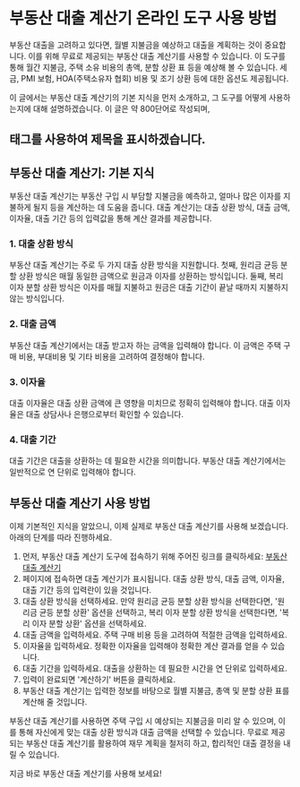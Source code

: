 부동산 대출 계산기 온라인 도구 사용 방법
=======================

부동산 대출을 고려하고 있다면, 월별 지불금을 예상하고 대출을 계획하는 것이 중요합니다. 이를 위해 무료로 제공되는 부동산 대출 계산기를 사용할 수 있습니다. 이 도구를 통해 월간 지불금, 주택 소유 비용의 총액, 분할 상환 표 등을 예상해 볼 수 있습니다. 세금, PMI 보험, HOA(주택소유자 협회) 비용 및 조기 상환 등에 대한 옵션도 제공됩니다.

이 글에서는 부동산 대출 계산기의 기본 지식을 먼저 소개하고, 그 도구를 어떻게 사용하는지에 대해 설명하겠습니다. 이 글은 약 800단어로 작성되며,

 태그를 사용하여 제목을 표시하겠습니다. 
-----------------------

부동산 대출 계산기: 기본 지식
-----------------

부동산 대출 계산기는 부동산 구입 시 부담할 지불금을 예측하고, 얼마나 많은 이자를 지불하게 될지 등을 계산하는 데 도움을 줍니다. 대출 계산기는 대출 상환 방식, 대출 금액, 이자율, 대출 기간 등의 입력값을 통해 계산 결과를 제공합니다.

### 1. 대출 상환 방식

부동산 대출 계산기는 주로 두 가지 대출 상환 방식을 지원합니다. 첫째, 원리금 균등 분할 상환 방식은 매월 동일한 금액으로 원금과 이자를 상환하는 방식입니다. 둘째, 복리 이자 분할 상환 방식은 이자를 매월 지불하고 원금은 대출 기간이 끝날 때까지 지불하지 않는 방식입니다.

### 2. 대출 금액

부동산 대출 계산기에서는 대출 받고자 하는 금액을 입력해야 합니다. 이 금액은 주택 구매 비용, 부대비용 및 기타 비용을 고려하여 결정해야 합니다.

### 3. 이자율

대출 이자율은 대출 상환 금액에 큰 영향을 미치므로 정확히 입력해야 합니다. 대출 이자율은 대출 상담사나 은행으로부터 확인할 수 있습니다.

### 4. 대출 기간

대출 기간은 대출을 상환하는 데 필요한 시간을 의미합니다. 부동산 대출 계산기에서는 일반적으로 연 단위로 입력해야 합니다.

부동산 대출 계산기 사용 방법
----------------

이제 기본적인 지식을 알았으니, 이제 실제로 부동산 대출 계산기를 사용해 보겠습니다. 아래의 단계를 따라 진행하세요.

1. 먼저, 부동산 대출 계산기 도구에 접속하기 위해 주어진 링크를 클릭하세요: [부동산 대출 계산기](https://www.onlinecalculatorsfree.com/ko/financial/mortgage-calculator.html)
2. 페이지에 접속하면 대출 계산기가 표시됩니다. 대출 상환 방식, 대출 금액, 이자율, 대출 기간 등의 입력란이 있을 것입니다.
3. 대출 상환 방식을 선택하세요. 만약 원리금 균등 분할 상환 방식을 선택한다면, '원리금 균등 분할 상환' 옵션을 선택하고, 복리 이자 분할 상환 방식을 선택한다면, '복리 이자 분할 상환' 옵션을 선택하세요.
4. 대출 금액을 입력하세요. 주택 구매 비용 등을 고려하여 적절한 금액을 입력하세요.
5. 이자율을 입력하세요. 정확한 이자율을 입력해야 정확한 계산 결과를 얻을 수 있습니다.
6. 대출 기간을 입력하세요. 대출을 상환하는 데 필요한 시간을 연 단위로 입력하세요.
7. 입력이 완료되면 '계산하기' 버튼을 클릭하세요.
8. 부동산 대출 계산기는 입력한 정보를 바탕으로 월별 지불금, 총액 및 분할 상환 표를 계산해 줄 것입니다.

부동산 대출 계산기를 사용하면 주택 구입 시 예상되는 지불금을 미리 알 수 있으며, 이를 통해 자신에게 맞는 대출 상환 방식과 대출 금액을 선택할 수 있습니다. 무료로 제공되는 부동산 대출 계산기를 활용하여 재무 계획을 철저히 하고, 합리적인 대출 결정을 내릴 수 있습니다.

지금 바로 부동산 대출 계산기를 사용해 보세요!